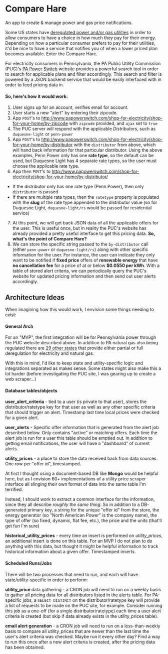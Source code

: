 # Compare Hare
An app to create &amp; manage power and gas price notifications.

Some US states have [deregulated power and/or gas utilities](http://www.deregulationofenergy.org/) in order to allow consumers to have a choice in how much they pay for their energy. Depending on how a particular consumer prefers to pay for their utilities, it'd be nice to have a service that notifies you of when a lower priced plan becomes available. Enter the Compare Hare.

For electricity consumers in Pennsylvania, the PA Public Utility Commission (PUC)'s [PA Power Switch](http://www.papowerswitch.com/) website provides a powerful search tool in order to search for applicable plans and filter accordingly. This search and filter is powered by a JSON backend service that would be easily interfaced with in order to feed pricing data in.

#### So, here's how it would work:

1. User signs up for an account, verifies email for account.
2. User starts a new "alert" by entering their zipcode.
3. App `POST`'s to http://www.papowerswitch.com/shop-for-electricity/shop-for-your-home/by-zipcode with `zipcode` provided, and `ajax` set to `true`
4. The PUC server will respond with the applicable *Distributors*, such as `duquesne-light` or `penn-power`
5. App `POST`'s to http://www.papowerswitch.com/shop-for-electricity/shop-for-your-home/by-distributor with the `distributor` from above, which will hand back information for that particular distributor. Using the above examples, Penn Power only has one **rate type**, so the default can be used, but Duquesne Light has 4 separate rate types, so the user must choose the applicable rate type.
6. App then `POST`'s to http://www.papowerswitch.com/shop-for-electricity/shop-for-your-home/by-distributor/ 
  - If the distributor only has one rate type (Penn Power), then only `distributor` is passed
  - If there are multiple rate types, then the `ratetype` property is populated with the **slug** of the rate type appended to the distributor value (so for Duquesne Light, `duquesne-light/rs` would be passed for residential service)
7. At this point, we will get back JSON data of all the applicable offers for the user. This is useful once, but in reality the PUC's website has already provided a pretty useful interface to get this pricing data. **So, what's the point of Compare Hare?**
8. We can store the specific string passed to the `by-distributor` call (either `penn-power` or `duquesne-light/rs`) along with other specific information for the user. For instance, the user can indicate they only want to be notified if **fixed price** offers of **renewable energy** that have **no cancellation fee** for a price of at or below **$0.0550 per kWh**. With a table of stored alert criteria, we can periodically query the PUC's website for updated pricing information and then send out user alerts accordingly.

## Architecture Ideas
When imagining how this would work, I envision some things needing to exist:

#### General Arch

For an "MVP", the first integration will be for Pennsylvania power through the PUC website described above. In addition to PA natural gas also being regulated there are [29 other states](http://www.alliedpowerservices.com/deregulated-states.shtml) that provide either partial or full deregulation for electricity and natural gas.

With this in mind, I'd like to keep state and utility-specific logic and integrations separated as makes sense. Some states might also make this a lot harder (before investigating the PUC site, I was gearing up to create a web scraper...)

#### Database tables/objects

**user_alert_criteria** - tied to a user (is private to that user), stores the distributor/ratetype key for that user as well as any other specific criteria that should trigger an alert. Timestamp last time local prices were checked for a given alert.

**user_alerts** - Specific offer information that is generated from the alert job described below. Only contains "active" or matching offers. Each time the alert job is run for a user this table should be emptied out. In addition to getting email notifications, the user will have a "dashboard" of current alerts.

**utility_prices** - a place to store the data received back from data sources. One row per "offer id", timestamped.

At first I thought using a document-based DB like **Mongo** would be helpful here, but as I envision 60+ implementations of a utility price scraper interface all slinging their own format of data into the same table I'm terrified.

Instead, I should work to extract a common interface for the information, since they all describe *roughly the same thing*. So in addition to a DB-generated primary key, a string for the unique "offer id" from the store, the energy generator (so "North American Power" is the company name), the type of offer (so fixed, dynamic, flat fee, etc.), the price and the units (that'll get fun I'm sure)

**historical_utility_prices** - every time an insert is performed on *utility_prices*, an additional insert is done on this table. For an MVP I do not plan to do anything with this data, but thought it might be helpful information to track historical information about a given offer. Timestamped inserts.

#### Scheduled Runs/Jobs

There will be two processes that need to run, and each will have state/utility-specific in order to perform:

**utility_price** data gathering - a CRON job will need to run on a weekly basis to gather all pricing data for all distributors listed in the alerts table. For PA-specific jobs, a `SELECT DISTINCT` on the distributor/ratetype key will provide a list of requests to be made on the PUC site, for example. Consider running this job as a one-off (for a single distributor/ratetype) each time a user alert criteria is created (but skip if data already exists in the utility_prices table).

**email alert generation** - a CRON job will need to run on a less-than-weekly basis to compare all utility_prices that are newer than the last time the user's alert criteria was checked. Maybe run it every other day? Find a way to run this once after a new alert criteria is created, after the pricing data has been obtained.
